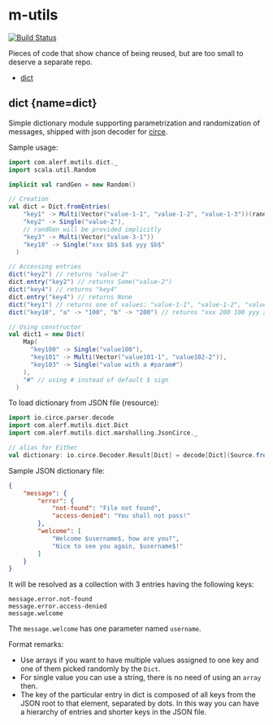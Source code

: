 # m-utils

[![Build Status](https://travis-ci.org/michaJlS/m-utils.svg?branch=master)](https://travis-ci.org/michaJlS/m-utils)

Pieces of code that show chance of being reused, but are too small to
deserve a separate repo.

- [dict](#dict)

## dict [](#){name=dict}
Simple dictionary module supporting parametrization and randomization of messages,
shipped with json decoder for [circe][circe].

Sample usage:
```Scala
import com.alerf.mutils.dict._
import scala.util.Random

implicit val randGen = new Random()

// Creation
val dict = Dict.fromEntries(
    "key1" -> Multi(Vector("value-1-1", "value-1-2", "value-1-3"))(randGen),
    "key2" -> Single("value-2"),
    // randGen will be provided implicitly
    "key3" -> Multi(Vector("value-3-1"))
    "key10" -> Single("xxx $b$ $a$ yyy $b$"
  )

// Accessing entries
dict("key2") // returns "value-2"
dict.entry("key2") // returns Some("value-2")
dict("key4") // returns "key4"
dict.entry("key4") // returns None
dict("key1") // returns one of values: "value-1-1", "value-1-2", "value-1-3"
dict("key10", "a" -> "100", "b" -> "200") // returns "xxx 200 100 yyy 200"

// Using constructor
val dict1 = new Dict(
    Map(
      "key100" -> Single("value100"),
      "key101" -> Multi(Vector("value101-1", "value102-2")),
      "key103" -> Single("value with a #param#")
    ),
    "#" // using # instead of default $ sign
  )
```


To load dictionary from JSON file (resource):
```Scala
import io.circe.parser.decode
import com.alerf.mutils.dict.Dict
import com.alerf.mutils.dict.marshalling.JsonCirce._

// alias for Either
val dictionary: io.circe.Decoder.Result[Dict] = decode[Dict](Source.fromResource("dictionary.json").mkString)
```

Sample JSON dictionary file:
```json
{
    "message": {
        "error": {
            "not-found": "File not found",
            "access-denied": "You shall not pass!"
        },
        "welcome": [
            "Welcome $username$, how are you?",
            "Nice to see you again, $username$!"
        ]
    }
}
```

It will be resolved as a collection with 3 entries having the following keys:
```
message.error.not-found
message.error.access-denied
message.welcome
```
The `message.welcome` has one parameter named `username`.


Format remarks:
- Use arrays if you want to have multiple values assigned to one key and
  one of them picked randomly by the `Dict`.
- For single value you can use a string, there is no need of using
  an `array` then.
- The key of the particular entry in dict is composed of all keys from the
  JSON root to that element, separated by dots. In this way you can have
  a hierarchy of entries and shorter keys in the JSON file.



[circe]: https://github.com/circe/circe

